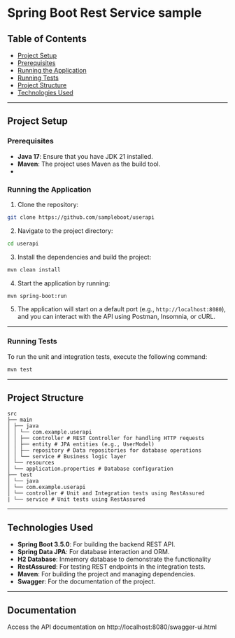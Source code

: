 # Spring Boot Rest Service sample

## Table of Contents

- [Project Setup](#project-setup)
- [Prerequisites](#prerequisites)
- [Running the Application](#running-the-application)
- [Running Tests](#running-tests)
- [Project Structure](#project-structure)
- [Technologies Used](#technologies-used)

---

## Project Setup

### Prerequisites

- **Java 17**: Ensure that you have JDK 21 installed.
- **Maven**: The project uses Maven as the build tool.
-
### Running the Application

1. Clone the repository:

 ```bash
 git clone https://github.com/sampleboot/userapi
 ```

2. Navigate to the project directory:

 ```bash
 cd userapi
 ```

3. Install the dependencies and build the project:

 ```bash
 mvn clean install
 ```

4. Start the application by running:

 ```bash
 mvn spring-boot:run
 ```

5. The application will start on a default port (e.g., `http://localhost:8080`), and you can interact with the API using Postman, Insomnia, or cURL.

---

### Running Tests

To run the unit and integration tests, execute the following command:

```bash
mvn test
```
---

## Project Structure

```
src
├── main
│ ├── java
│ │ └── com.example.userapi
│ │ ├── controller # REST Controller for handling HTTP requests
│ │ ├── entity # JPA entities (e.g., UserModel)
│ │ ├── repository # Data repositories for database operations
│ │ └── service # Business logic layer
│ └── resources
│ └── application.properties # Database configuration
├── test
│ └── java
│ └── com.example.userapi
│ └── controller # Unit and Integration tests using RestAssured
| └── service # Unit tests using RestAssured
```

---

## Technologies Used

- **Spring Boot 3.5.0**: For building the backend REST API.
- **Spring Data JPA**: For database interaction and ORM.
- **H2 Database**: Inmemory database to demonstrate the functionality
- **RestAssured**: For testing REST endpoints in the integration tests.
- **Maven**: For building the project and managing dependencies.
- **Swagger**: For the documentation of the project.


---

## Documentation

Access the API documentation on http://localhost:8080/swagger-ui.html
